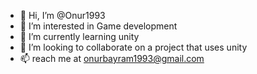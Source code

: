 - 👋 Hi, I’m @Onur1993
- 👀 I’m interested in Game development
- 🌱 I’m currently learning unity
- 💞️ I’m looking to collaborate on a project that uses unity
- 📫 reach me at onurbayram1993@gmail.com

<!---
Onur1993/Onur1993 is a ✨ special ✨ repository because its `README.md` (this file) appears on your GitHub profile.
You can click the Preview link to take a look at your changes.
--->
